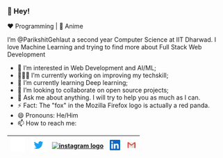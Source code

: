 ### 👋 Hey! 

:heart: Programming | :blue_heart: Anime

 I’m @ParikshitGehlaut a second year Computer Science at IIT Dharwad. I love Machine Learning and trying to find more about Full Stack Web Development

- 👀 I’m interested in Web Development and AI/ML;
- 👨🏽‍💻 I’m currently working on improving my techskill;
- 🌱 I’m currently learning Deep learning;
- 💞️ I’m looking to collaborate on open source projects;
- 💬 Ask me about anything. I will try to help you as much as I can.
- ⚡ Fact: The "fox" in the Mozilla Firefox logo is actually a red panda.
- 😄 Pronouns: He/Him
- 📫 How to reach me:

 | [<img src="https://raw.githubusercontent.com/Delta456/Delta456/master/img/github.png" alt="github logo" width="34">](https://github.com/ParikshitGehlaut)  |  [<img src="https://raw.githubusercontent.com/Delta456/Delta456/master/img/twitter.png" alt="twitter logo" width="34">](https://twitter.com/I_AM_PARIKSHIT) |  [<img src="https://cdn.pixabay.com/photo/2016/08/09/17/52/instagram-1581266_1280.jpg" alt="instagram logo" width="24">](https://www.instagram.com/parikshitgehlaut) |  [<img src="https://github.com/Amchuz/Amchuz/blob/master/linkedin.jpeg" alt="linkedin logo" width="24">](https://www.linkedin.com/in/parikshitgehlaut/) |  [<img src="https://github.com/Amchuz/Amchuz/blob/master/gmail.jpeg" alt="gmail logo" width="24">](parikshitgehlaut222@gmail.com)
|---|---|---|---|---|



